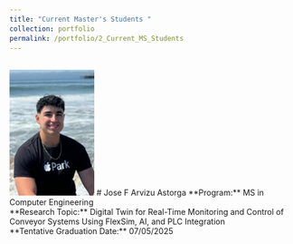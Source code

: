 ```yaml
---
title: "Current Master's Students "
collection: portfolio
permalink: /portfolio/2_Current_MS_Students
---
```


<br/>

<img width="150" src="/images/Jose_Arvizu.jpg" />
# Jose F Arvizu Astorga
**Program:** MS in Computer Engineering <br/>
**Research Topic:** Digital Twin for Real-Time Monitoring and Control of Conveyor Systems Using FlexSim, AI, and PLC Integration <br/>
**Tentative Graduation Date:** 07/05/2025 <br/><br/>

